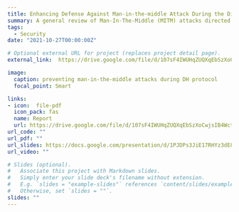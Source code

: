 ```yaml
---
title: Enhancing Defense Against Man-in-the-middle Attack During the Diffie-Hellman Key Exchange Protocol
summary: A general review of Man-In-The-Middle (MITM) attacks directed at the Diffie-Hellman protocol was presented and a suggested approach to secure Diffie-Hellman Key Exchange protocol against Man-In-The-Middle attacks was then presented which made use of the Geffe generator (A pseudo random sequence generator). 
tags:
  - Security
date: "2021-10-27T00:00:00Z"

# Optional external URL for project (replaces project detail page).
external_link:  https://drive.google.com/file/d/107sF4IWUHqZUQXqEbSzXoCwjsIB4Wctg/view?usp=sharing

image:
  caption: preventing man-in-the-middle attacks during DH protocol
  focal_point: Smart

links:
- icon:  file-pdf
  icon_pack: fas
  name: Report
  url: https://drive.google.com/file/d/107sF4IWUHqZUQXqEbSzXoCwjsIB4Wctg/view?usp=sharing
url_code: ""
url_pdf: ""
url_slides: https://docs.google.com/presentation/d/1PJDPs3JiE17RHYz3dE8tG30R3t-6T9Kh/edit?usp=sharing&ouid=110645619716940866143&rtpof=true&sd=true
url_video: ""

# Slides (optional).
#   Associate this project with Markdown slides.
#   Simply enter your slide deck's filename without extension.
#   E.g. `slides = "example-slides"` references `content/slides/example-slides.md`.
#   Otherwise, set `slides = ""`.
slides: ""
---
```

